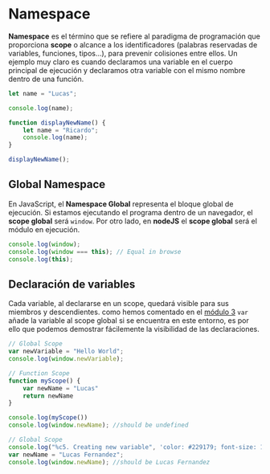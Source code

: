 # Namespace

**Namespace** es el término que se refiere al paradigma de programación que proporciona **scope** o alcance a los identificadores (palabras reservadas de variables, funciones, tipos...), para prevenir colisiones entre ellos. Un ejemplo muy claro es cuando declaramos una variable en el cuerpo principal de ejecución y declaramos otra variable con el mismo nombre dentro de una función.

```javascript
let name = "Lucas";

console.log(name);

function displayNewName() {
    let name = "Ricardo";
    console.log(name);
}

displayNewName();
```

## Global Namespace

En JavaScript, el **Namespace Global** representa el bloque global de ejecución. Si estamos ejecutando el programa dentro de un navegador, el **scope global** será `window`. Por otro lado, en **nodeJS** el **scope global** será el módulo en ejecución.

```javascript
console.log(window);
console.log(window === this); // Equal in browse
console.log(this);
```

## Declaración de variables

Cada variable, al declararse en un scope, quedará visible para sus miembros y descendientes. como hemos comentado en el [módulo 3](/beginner/3_variables/README.md) `var` añade la variable al scope global si se encuentra en este entorno, es por ello que podemos demostrar fácilemente la visibilidad de las declaraciones.

```javascript
// Global Scope
var newVariable = "Hello World";
console.log(window.newVariable);

// Function Scope
function myScope() {
    var newName = "Lucas"
    return newName
}

console.log(myScope())
console.log(window.newName); //should be undefined

// Global Scope
console.log("%c5. Creating new variable", 'color: #229179; font-size: 16px;');
var newName = "Lucas Fernandez";
console.log(window.newName); //should be Lucas Fernandez
```